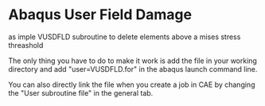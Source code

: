 # Abaqus User Field Damage
as imple VUSDFLD subroutine to delete elements above a mises stress threashold

The only thing you have to do to make it work is add the file in your working directory and add "user=VUSDFLD.for" in the abaqus launch command line.

You can also directly link the file when you create a job in CAE by changing the "User subroutine file" in the general tab.

